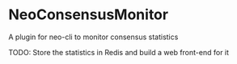 # NeoConsensusMonitor

A plugin for neo-cli to monitor consensus statistics

TODO: Store the statistics in Redis and build a web front-end for it
